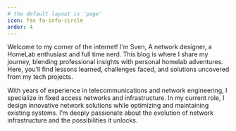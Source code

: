 ```yaml
---
# the default layout is 'page'
icon: fas fa-info-circle
order: 4
---
```


Welcome to my corner of the internet! I'm Sven, A network designer, a HomeLab enthusiast and full time nerd. This blog is where I share my journey, blending professional insights with personal homelab adventures. Here, you’ll find lessons learned, challenges faced, and solutions uncovered from my tech projects.

With years of experience in telecommunications and network engineering, I specialize in fixed access networks and infrastructure. In my current role, I design innovative network solutions while optimizing and maintaining existing systems. I’m deeply passionate about the evolution of network infrastructure and the possibilities it unlocks.
